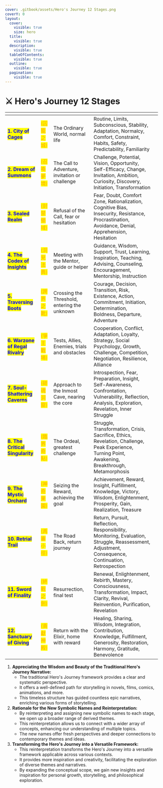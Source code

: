 ```yaml
---
cover: .gitbook/assets/Hero's Journey 12 Stages.png
coverY: 0
layout:
  cover:
    visible: true
    size: hero
  title:
    visible: true
  description:
    visible: true
  tableOfContents:
    visible: true
  outline:
    visible: true
  pagination:
    visible: true
---
```


# ⚔️ Hero's Journey 12 Stages

<table data-card-size="large" data-view="cards"><thead><tr><th></th><th></th><th></th><th></th><th data-hidden data-card-cover data-type="files"></th></tr></thead><tbody><tr><td><mark style="color:blue;"><strong>1. City of Cages</strong></mark></td><td><mark style="color:orange;">(囚籠之城)</mark></td><td>The Ordinary World, normal life</td><td>Routine, Limits, Subconscious, Stability, Adaptation, Normalcy, Comfort, Constraint, Habits, Safety, Predictability, Familiarity</td><td></td></tr><tr><td><mark style="color:blue;"><strong>2. Dream of Summons</strong></mark></td><td><mark style="color:orange;">(召喚夢境)</mark></td><td>The Call to Adventure, invitation or challenge</td><td>Challenge, Potential, Vision, Opportunity, Self-Efficacy, Change, Invitation, Ambition, Curiosity, Discovery, Initiation, Transformation</td><td></td></tr><tr><td><mark style="color:blue;"><strong>3. Sealed Realm</strong></mark></td><td><mark style="color:orange;">(封禁領域)</mark></td><td>Refusal of the Call, fear or hesitation</td><td>Fear, Doubt, Comfort Zone, Rationalization, Cognitive Bias, Insecurity, Resistance, Procrastination, Avoidance, Denial, Apprehension, Hesitation</td><td></td></tr><tr><td><mark style="color:blue;"><strong>4. The Codex of Insights</strong></mark></td><td><mark style="color:orange;">(洞見法典)</mark></td><td>Meeting with the Mentor, guide or helper</td><td>Guidance, Wisdom, Support, Trust, Learning, Inspiration, Teaching, Advising, Counseling, Encouragement, Mentorship, Instruction</td><td></td></tr><tr><td><mark style="color:blue;"><strong>5. Traversing Boots</strong></mark></td><td><mark style="color:orange;">(跨界之靴)</mark></td><td>Crossing the Threshold, entering the unknown</td><td>Courage, Decision, Transition, Risk, Existence, Action, Commitment, Initiation, Determination, Boldness, Departure, Adventure</td><td></td></tr><tr><td><mark style="color:blue;"><strong>6. Warzone of Regal Rivalry</strong></mark></td><td><mark style="color:orange;">(爭王戰場)</mark></td><td>Tests, Allies, Enemies, trials and obstacles</td><td>Cooperation, Conflict, Adaptation, Loyalty, Strategy, Social Psychology, Growth, Challenge, Competition, Negotiation, Resilience, Alliance</td><td></td></tr><tr><td><mark style="color:blue;"><strong>7. Soul-Shattering Caverns</strong></mark></td><td><mark style="color:orange;">(碎魂洞窟)</mark></td><td>Approach to the Inmost Cave, nearing the core</td><td>Introspection, Fear, Preparation, Insight, Self-Awareness, Confrontation, Vulnerability, Reflection, Analysis, Exploration, Revelation, Inner Struggle</td><td></td></tr><tr><td><mark style="color:blue;"><strong>8. The Critical Singularity</strong></mark></td><td><mark style="color:orange;">(臨界奇點)</mark></td><td>The Ordeal, greatest challenge</td><td>Struggle, Transformation, Crisis, Sacrifice, Ethics, Revelation, Challenge, Peak Experience, Turning Point, Awakening, Breakthrough, Metamorphosis</td><td></td></tr><tr><td><mark style="color:blue;"><strong>9. The Mystic Orchard</strong></mark></td><td><mark style="color:orange;">(神奇果園)</mark></td><td>Seizing the Reward, achieving the goal</td><td>Achievement, Reward, Insight, Fulfillment, Knowledge, Victory, Wisdom, Enlightenment, Prosperity, Gain, Realization, Treasure</td><td></td></tr><tr><td><mark style="color:blue;"><strong>10. Retrial Trail</strong></mark></td><td><mark style="color:orange;">(再審小徑)</mark></td><td>The Road Back, return journey</td><td>Return, Pursuit, Reflection, Responsibility, Monitoring, Evaluation, Struggle, Reassessment, Adjustment, Consequence, Continuation, Retrospection</td><td></td></tr><tr><td><mark style="color:blue;"><strong>11. Sword of Finality</strong></mark></td><td><mark style="color:orange;">(終戰之劍)</mark></td><td>Resurrection, final test</td><td>Renewal, Enlightenment, Rebirth, Mastery, Consciousness, Transformation, Impact, Clarity, Revival, Reinvention, Purification, Revelation</td><td></td></tr><tr><td><mark style="color:blue;"><strong>12. Sanctuary of Giving</strong></mark></td><td><mark style="color:orange;">(貢獻神殿)</mark></td><td>Return with the Elixir, home with reward</td><td>Healing, Sharing, Wisdom, Integration, Contribution, Knowledge, Fulfillment, Generosity, Restoration, Harmony, Gratitude, Benevolence</td><td></td></tr></tbody></table>

1. **Appreciating the Wisdom and Beauty of the Traditional Hero's Journey Narrative:**
   * The traditional Hero's Journey framework provides a clear and systematic perspective.
   * It offers a well-defined path for storytelling in novels, films, comics, animations, and more.
   * This timeless structure has guided countless epic narratives, enriching various forms of storytelling.
2. **Rationale for the New Symbolic Names and Reinterpretation:**
   * By reinterpreting and assigning new symbolic names to each stage, we open up a broader range of derived themes.
   * This reinterpretation allows us to connect with a wider array of concepts, enhancing our understanding of multiple topics.
   * The new names offer fresh perspectives and deeper connections to contemporary themes and ideas.
3. **Transforming the Hero's Journey into a Versatile Framework:**
   * This reinterpretation transforms the Hero's Journey into a versatile framework applicable across various contexts.
   * It provides more inspiration and creativity, facilitating the exploration of diverse themes and narratives.
   * By expanding the conceptual scope, we gain new insights and inspiration for personal growth, storytelling, and philosophical exploration.

